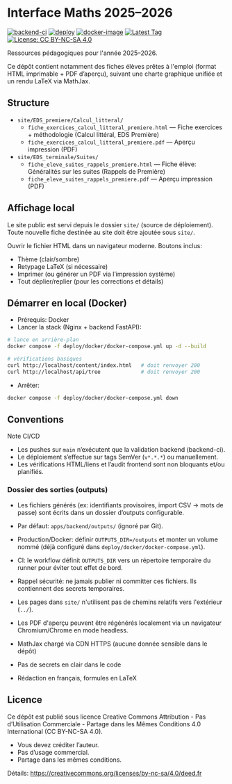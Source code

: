 # Interface Maths 2025–2026

[![backend-ci](https://github.com/cyranoaladin/Interface_Maths_2025_2026/actions/workflows/backend-ci.yml/badge.svg?branch=main)](https://github.com/cyranoaladin/Interface_Maths_2025_2026/actions/workflows/backend-ci.yml)
[![deploy](https://github.com/cyranoaladin/Interface_Maths_2025_2026/actions/workflows/deploy.yml/badge.svg)](https://github.com/cyranoaladin/Interface_Maths_2025_2026/actions/workflows/deploy.yml)
[![docker-image](https://github.com/cyranoaladin/Interface_Maths_2025_2026/actions/workflows/backend-docker.yml/badge.svg?branch=main)](https://github.com/cyranoaladin/Interface_Maths_2025_2026/actions/workflows/backend-docker.yml)
[![Latest Tag](https://img.shields.io/github/v/tag/cyranoaladin/Interface_Maths_2025_2026?sort=semver)](https://github.com/cyranoaladin/Interface_Maths_2025_2026/tags)
[![License: CC BY-NC-SA 4.0](https://img.shields.io/badge/License-CC%20BY--NC--SA%204.0-lightgrey.svg)](https://creativecommons.org/licenses/by-nc-sa/4.0/)

Ressources pédagogiques pour l'année 2025–2026.

Ce dépôt contient notamment des fiches élèves prêtes à l'emploi (format HTML imprimable + PDF d’aperçu), suivant une charte graphique unifiée et un rendu LaTeX via MathJax.

## Structure

- `site/EDS_premiere/Calcul_litteral/`
  - `fiche_exercices_calcul_litteral_premiere.html` — Fiche exercices + méthodologie (Calcul littéral, EDS Première)
  - `fiche_exercices_calcul_litteral_premiere.pdf` — Aperçu impression (PDF)
- `site/EDS_terminale/Suites/`
  - `fiche_eleve_suites_rappels_premiere.html` — Fiche élève: Généralités sur les suites (Rappels de Première)
  - `fiche_eleve_suites_rappels_premiere.pdf` — Aperçu impression (PDF)

## Affichage local

Le site public est servi depuis le dossier `site/` (source de déploiement). Toute nouvelle fiche destinée au site doit être ajoutée sous `site/`.

Ouvrir le fichier HTML dans un navigateur moderne. Boutons inclus:
- Thème (clair/sombre)
- Retypage LaTeX (si nécessaire)
- Imprimer (ou générer un PDF via l’impression système)
- Tout déplier/replier (pour les corrections et détails)

## Démarrer en local (Docker)

- Prérequis: Docker
- Lancer la stack (Nginx + backend FastAPI):

```bash
# lance en arrière-plan
docker compose -f deploy/docker/docker-compose.yml up -d --build

# vérifications basiques
curl http://localhost/content/index.html   # doit renvoyer 200
curl http://localhost/api/tree             # doit renvoyer 200
```

- Arrêter:

```bash
docker compose -f deploy/docker/docker-compose.yml down
```

## Conventions

Note CI/CD
- Les pushes sur `main` n’exécutent que la validation backend (backend-ci).
- Le déploiement s’effectue sur tags SemVer (`v*.*.*`) ou manuellement.
- Les vérifications HTML/liens et l’audit frontend sont non bloquants et/ou planifiés.

### Dossier des sorties (outputs)
- Les fichiers générés (ex: identifiants provisoires, import CSV → mots de passe) sont écrits dans un dossier d’outputs configurable.
- Par défaut: `apps/backend/outputs/` (ignoré par Git).
- Production/Docker: définir `OUTPUTS_DIR=/outputs` et monter un volume nommé (déjà configuré dans `deploy/docker/docker-compose.yml`).
- CI: le workflow définit `OUTPUTS_DIR` vers un répertoire temporaire du runner pour éviter tout effet de bord.
- Rappel sécurité: ne jamais publier ni committer ces fichiers. Ils contiennent des secrets temporaires.

- Les pages dans `site/` n'utilisent pas de chemins relatifs vers l'extérieur (`../`).
- Les PDF d'aperçu peuvent être régénérés localement via un navigateur Chromium/Chrome en mode headless.

- MathJax chargé via CDN HTTPS (aucune donnée sensible dans le dépôt)
- Pas de secrets en clair dans le code
- Rédaction en français, formules en LaTeX

## Licence

Ce dépôt est publié sous licence Creative Commons Attribution - Pas d’Utilisation Commerciale - Partage dans les Mêmes Conditions 4.0 International (CC BY-NC-SA 4.0).

- Vous devez créditer l’auteur.
- Pas d’usage commercial.
- Partage dans les mêmes conditions.

Détails: https://creativecommons.org/licenses/by-nc-sa/4.0/deed.fr

